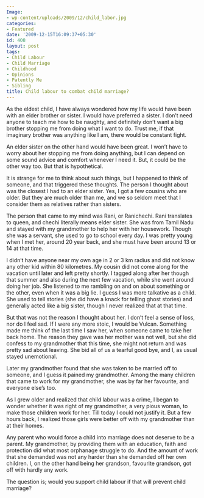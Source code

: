 ```yaml
---
Image:
- wp-content/uploads/2009/12/child_labor.jpg
categories:
- Featured
date: '2009-12-15T16:09:37+05:30'
id: 408
layout: post
tags:
- Child Labour
- Child Marriage
- Childhood
- Opinions
- Patently Me
- Sibling
title: Child labour to combat child marriage?
---
```


As the eldest child, I have always wondered how my life would have been with an elder brother or sister. I would have preferred a sister. I don’t need anyone to teach me how to be naughty, and definitely don’t want a big brother stopping me from doing what I want to do. Trust me, if that imaginary brother was anything like I am, there would be constant fight.

An elder sister on the other hand would have been great. I won’t have to worry about her stopping me from doing anything, but I can depend on some sound advice and comfort whenever I need it. But, it could be the other way too. But that is hypothetical.

It is strange for me to think about such things, but I happened to think of someone, and that triggered these thoughts. The person I thought about was the closest I had to an elder sister. Yes, I got a few cousins who are older. But they are much older than me, and we so seldom meet that I consider them as relatives rather than sisters.

The person that came to my mind was Rani, or Ranichechi. Rani translates to queen, and chechi literally means elder sister. She was from Tamil Nadu and stayed with my grandmother to help her with her housework. Though she was a servant, she used to go to school every day. I was pretty young when I met her, around 20 year back, and she must have been around 13 or 14 at that time.

I didn’t have anyone near my own age in 2 or 3 km radius and did not know any other kid within 80 kilometres. My cousin did not come along for the vacation until later and left pretty shortly. I tagged along after her though that summer and also during the next few vacation, while she went around doing her job. She listened to me rambling on and on about something or the other, even when it was a big lie. I guess I was more talkative as a child. She used to tell stories (she did have a knack for telling ghost stories) and generally acted like a big sister, though I never realized that at that time.

But that was not the reason I thought about her. I don’t feel a sense of loss, nor do I feel sad. If I were any more stoic, I would be Vulcan. Something made me think of the last time I saw her, when someone came to take her back home. The reason they gave was her mother was not well, but she did confess to my grandmother that this time, she might not return and was pretty sad about leaving. She bid all of us a tearful good bye, and I, as usual stayed unemotional.

Later my grandmother found that she was taken to be married off to someone, and I guess it pained my grandmother. Among the many children that came to work for my grandmother, she was by far her favourite, and everyone else’s too.

As I grew older and realized that child labour was a crime, I began to wonder whether it was right of my grandmother, a very pious woman, to make those children work for her. Till today I could not justify it. But a few hours back, I realized those girls were better off with my grandmother than at their homes.

Any parent who would force a child into marriage does not deserve to be a parent. My grandmother, by providing them with an education, faith and protection did what most orphanage struggle to do. And the amount of work that she demanded was not any harder than she demanded off her own children. I, on the other hand being her grandson, favourite grandson, got off with hardly any work.

The question is; would you support child labour if that will prevent child marriage?
